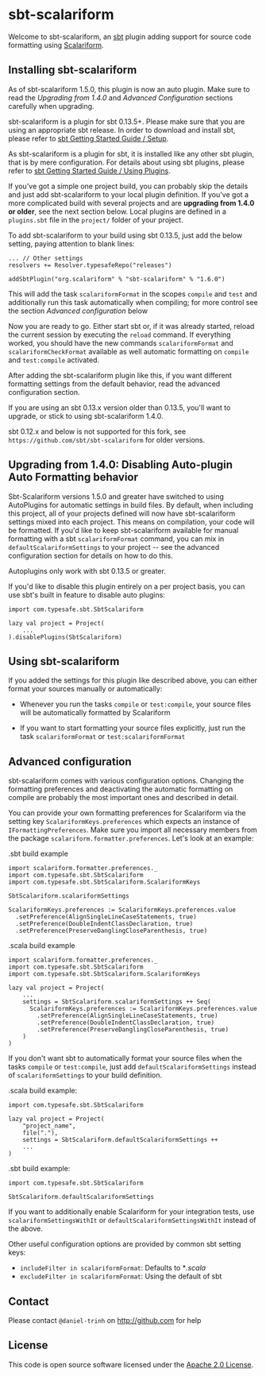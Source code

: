 sbt-scalariform
===============

Welcome to sbt-scalariform, an <a href="https://github.com/sbt/sbt">sbt</a> plugin adding support for source code formatting using <a href="https://github.com/scala-ide/scalariform">Scalariform</a>.

Installing sbt-scalariform
--------------------------

As of sbt-scalariform 1.5.0, this plugin is now an auto plugin. Make sure to read the _Upgrading from 1.4.0_ 
and _Advanced Configuration_ sections carefully when upgrading.

sbt-scalariform is a plugin for sbt 0.13.5+. Please make sure that you are using an appropriate sbt release.
In order to download and install sbt, please refer to [sbt Getting Started Guide / Setup](http://www.scala-sbt.org/release/docs/Getting-Started/Setup.html).

As sbt-scalariform is a plugin for sbt, it is installed like any other sbt plugin, that is by mere configuration.
For details about using sbt plugins, please refer to [sbt Getting Started Guide / Using Plugins](http://www.scala-sbt.org/release/docs/Getting-Started/Using-Plugins.html).

If you've got a simple one project build, you can probably skip the details and just add sbt-scalariform to your local plugin definition.
If you've got a more complicated build with several projects and are __upgrading from 1.4.0 or older__, see the next section below.
Local plugins are defined in a `plugins.sbt` file in the `project/` folder of your project.

To add sbt-scalariform to your build using sbt 0.13.5, just add the below setting, paying attention to blank lines:

```
... // Other settings
resolvers += Resolver.typesafeRepo("releases")

addSbtPlugin("org.scalariform" % "sbt-scalariform" % "1.6.0")
```

This will add the task `scalariformFormat` in the scopes `compile` and `test` and additionally run this task automatically when compiling;
for more control see the section *Advanced configuration* below

Now you are ready to go. Either start sbt or, if it was already started, reload the current session by executing the 
`reload` command. If everything worked, you should have the new commands `scalariformFormat` and `scalariformCheckFormat` 
available as well automatic formatting on `compile` and `test:compile` activated.

After adding the sbt-scalariform plugin like this, if you want different formatting settings from the default behavior, read 
the advanced configuration section. 

If you are using an sbt 0.13.x version older than 0.13.5, you'll want to upgrade, or stick to using sbt-scalariform 1.4.0.

sbt 0.12.x and below is not supported for this fork, see `https://github.com/sbt/sbt-scalariform` for
older versions.

Upgrading from 1.4.0: Disabling Auto-plugin Auto Formatting behavior
---------------------------------------------
Sbt-Scalariform versions 1.5.0 and greater have switched to using AutoPlugins for automatic settings in build files.
By default, when including this project, all of your projects defined will now have sbt-scalariform settings mixed into
each project. This means on compilation, your code will be formatted. If you'd like to keep sbt-scalariform
available for manual formatting with a sbt `scalariformFormat` command, you can mix in `defaultScalariformSettings` to your project -- 
see the advanced configuration section for details on how to do this.

Autoplugins only work with sbt 0.13.5 or greater.  

If you'd like to disable this plugin entirely on a per project basis, you can use sbt's built in feature to disable auto plugins:

```
import com.typesafe.sbt.SbtScalariform

lazy val project = Project(
    ...
).disablePlugins(SbtScalariform)
```

Using sbt-scalariform
---------------------

If you added the settings for this plugin like described above, you can either format your sources manually or automatically:

- Whenever you run the tasks `compile` or `test:compile`, your source files will be automatically formatted by Scalariform

- If you want to start formatting your source files explicitly, just run the task `scalariformFormat` or `test:scalariformFormat`

Advanced configuration
----------------------
sbt-scalariform comes with various configuration options. Changing the formatting preferences and deactivating the automatic formatting on compile are probably the most important ones and described in detail.

You can provide your own formatting preferences for Scalariform via the setting key `ScalariformKeys.preferences` which expects an instance of `IFormattingPreferences`. Make sure you import all necessary members from the package `scalariform.formatter.preferences`. Let's look at an example:

.sbt build example
```
import scalariform.formatter.preferences._
import com.typesafe.sbt.SbtScalariform
import com.typesafe.sbt.SbtScalariform.ScalariformKeys

SbtScalariform.scalariformSettings

ScalariformKeys.preferences := ScalariformKeys.preferences.value
  .setPreference(AlignSingleLineCaseStatements, true)
  .setPreference(DoubleIndentClassDeclaration, true)
  .setPreference(PreserveDanglingCloseParenthesis, true)
```

.scala build example
```
import scalariform.formatter.preferences._
import com.typesafe.sbt.SbtScalariform
import com.typesafe.sbt.SbtScalariform.ScalariformKeys

lazy val project = Project(
    ...
    settings = SbtScalariform.scalariformSettings ++ Seq(
      ScalariformKeys.preferences := ScalariformKeys.preferences.value
        .setPreference(AlignSingleLineCaseStatements, true)
        .setPreference(DoubleIndentClassDeclaration, true)
        .setPreference(PreserveDanglingCloseParenthesis, true)
    )
)
```

If you don't want sbt to automatically format your source files when the tasks `compile` or `test:compile`, just add 
`defaultScalariformSettings` instead of `scalariformSettings` to your build definition.

.scala build example:
```
import com.typesafe.sbt.SbtScalariform

lazy val project = Project(
    "project_name",
    file("."),
    settings = SbtScalariform.defaultScalariformSettings ++ 
    ...
)
```

.sbt build example:

```
import com.typesafe.sbt.SbtScalariform

SbtScalariform.defaultScalariformSettings
```


If you want to additionally enable Scalariform for your integration tests, use `scalariformSettingsWithIt` or `defaultScalariformSettingsWithIt` instead of the above.

Other useful configuration options are provided by common sbt setting keys:

- `includeFilter in scalariformFormat`: Defaults to **.scala*
- `excludeFilter in scalariformFormat`: Using the default of sbt

Contact
------------

Please contact `@daniel-trinh` on http://github.com for help

License
-------

This code is open source software licensed under the <a href="http://www.apache.org/licenses/LICENSE-2.0.html">Apache 2.0 License</a>.
